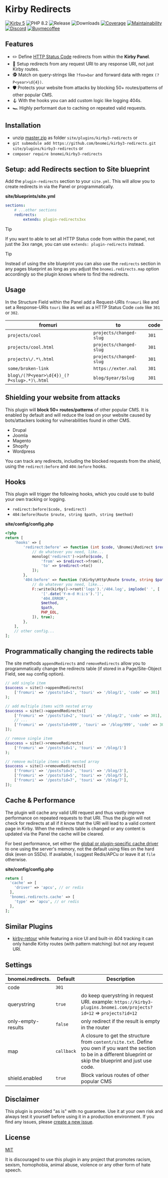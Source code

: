 # Kirby Redirects

[![Kirby 5](https://flat.badgen.net/badge/Kirby/5?color=ECC748)](https://getkirby.com)
![PHP 8.2](https://flat.badgen.net/badge/PHP/8.2?color=4E5B93&icon=php&label)
![Release](https://flat.badgen.net/packagist/v/bnomei/kirby3-redirects?color=ae81ff&icon=github&label)
![Downloads](https://flat.badgen.net/packagist/dt/bnomei/kirby3-redirects?color=272822&icon=github&label)
[![Coverage](https://flat.badgen.net/codeclimate/coverage/bnomei/kirby3-redirects?icon=codeclimate&label)](https://codeclimate.com/github/bnomei/kirby3-redirects)
[![Maintainability](https://flat.badgen.net/codeclimate/maintainability/bnomei/kirby3-redirects?icon=codeclimate&label)](https://codeclimate.com/github/bnomei/kirby3-redirects/issues)
[![Discord](https://flat.badgen.net/badge/discord/bnomei?color=7289da&icon=discord&label)](https://discordapp.com/users/bnomei)
[![Buymecoffee](https://flat.badgen.net/badge/icon/donate?icon=buymeacoffee&color=FF813F&label)](https://www.buymeacoffee.com/bnomei)

## Features

- ✏️ Define [HTTP Status Code](https://en.wikipedia.org/wiki/List_of_HTTP_status_codes#3xx_Redirection) redirects from within the **Kirby Panel**.
- 🔀 Setup redirects from any request URI to any response URI, not just Kirby routes.
- 🕵️ Match on query-strings like `?foo=bar` and forward data with regex `(?P<year>\d{4})`.
- 🛡️ Protects your website from attacks by blocking 50+ routes/patterns of other popular CMS.
- 🪝 With the hooks you can add custom logic like logging 404s.
- 🏎️ Highly performant due to caching on repeated valid requests.

## Installation

- unzip [master.zip](https://github.com/bnomei/kirby3-redirects/archive/master.zip) as folder
  `site/plugins/kirby3-redirects` or
- `git submodule add https://github.com/bnomei/kirby3-redirects.git site/plugins/kirby3-redirects` or
- `composer require bnomei/kirby3-redirects`

## Setup: add Redirects section to Site blueprint

Add the `plugin-redirects` section to your `site.yml`. This will allow you to create redirects in via the Panel or
programmatically.

**site/blueprints/site.yml**

```yaml
sections:
    # ...other sections
    redirects:
        extends: plugin-redirects3xx
```

> [!TIP]
> If you want to able to set all HTTP Status code from within the panel, not just the 3xx range, you can use
`extends: plugin-redirects` instead.

> [!TIP]
> Instead of using the site blueprint you can also use the `redirects` section in any pages blueprint as long as you
> adjust the `bnomei.redirects.map` option accordingly so the plugin knows where to find the redirects.

## Usage

In the Structure Field within the Panel add a Request-URIs `fromuri` like and set a Response-URIs `touri` like as well
as a HTTP Status Code `code` like `301` or `302`.

| fromuri                                    | to                      | code  |
|--------------------------------------------|-------------------------|-------|
| `projects/cool`                            | `projects/changed-slug` | `301` |
| `projects/cool.html`                       | `projects/changed-slug` | `301` |
| `projects\/.*\.html`                       | `projects/changed-slug` | `301` |
| `some/broken-link`                         | `https://exter.nal`     | `301` |
| `blog\/(?P<year>\d{4})_(?P<slug>.*)\.html` | `blog/$year/$slug`      | `301` |

## Shielding your website from attacks

This plugin will **block 50+ routes/patterns** of other popular CMS. It is enabled by default and will reduce the load
on your website caused by bots/attackers looking for vulnerabilities found in other CMS.

- Drupal
- Joomla
- Magento
- Shopify
- Wordpress

You can track any redirects, including the blocked requests from the *shield*, using the `redirect:before` and
`404:before` hooks.

## Hooks

This plugin will trigger the following hooks, which you could use to build your own tracking or logging.

- `redirect:before($code, $redirect)`
- `404:before(Route $route, string $path, string $method)`

**site/config/config.php**

```php
<?php 
return [
    'hooks' => [
        'redirect:before' => function (int $code, \Bnomei\Redirect $redirect) {
            // do whatever you need, like...
            monolog('redirect')->info($code, [
                'from' => $redirect->from(), 
                'to' => $redirect->to()
            ]);
        },
        '404:before' => function (\Kirby\Http\Route $route, string $path, string $method) {
            // do whatever you need, like...
            F::write(kirby()->root('logs').'/404.log', implode(' ', [
                '['.date('Y-m-d H:i:s').']',
                '404.ERROR',
                $method,
                $path,
                PHP_EOL,
            ]), true);
        },
    ],
    // other config...
];
```

## Programmatically changing the redirects table

The site methods `appendRedirects` and `removeRedirects` allow you to programmatically change the redirects table (if
stored in a Page/Site-Object Field, see `map` config option).

```php
// add single item
$success = site()->appendRedirects(
    ['fromuri' => '/posts?id=1', 'touri' => '/blog/1', 'code' => 301]
);

// add multiple items with nested array
$success = site()->appendRedirects([
    ['fromuri' => '/posts?id=2', 'touri' => '/blog/2', 'code' => 301],
    // ...
    ['fromuri' => '/posts?id=999', 'touri' => '/blog/999', 'code' => 301],
]);

// remove single item
$success = site()->removeRedirects(
    ['fromuri' => '/posts?id=1', 'touri' => '/blog/1']
);

// remove multiple items with nested array
$success = site()->removeRedirects([
    ['fromuri' => '/posts?id=3', 'touri' => '/blog/3'],
    ['fromuri' => '/posts?id=5', 'touri' => '/blog/5'],
    ['fromuri' => '/posts?id=7', 'touri' => '/blog/7'],
]);
```

## Cache & Performance

The plugin will cache any valid URI request and thus vastly improve performance on repeated requests to that URI. Thus
the plugin will not check for redirects at all if it know that the URI will lead to a valid content page in Kirby. When
the redirects table is changed or any content is updated via the Panel the cache will be cleared.

For best performance, set either
the [global or plugin-specific cache driver](https://getkirby.com/docs/reference/system/options/cache) to one using the
server's memory, not the default using files on the hard disk (even on SSDs). If available, I suggest Redis/APCu or
leave it at `file` otherwise.

**site/config/config.php**

```php
return [
  'cache' => [
    'driver' => 'apcu', // or redis
  ],
  'bnomei.redirects.cache' => [
    'type' => 'apcu', // or redis
  ],
];
```

## Similar Plugins

- [kirby-retour](https://github.com/distantnative/kirby-retour) while featuring a nice UI and built-in 404 tracking it
  can only handle Kirby routes (with pattern matching) but not any request URI.

## Settings

| bnomei.redirects.  | Default    | Description                                                                                                                                                            |            
|--------------------|------------|------------------------------------------------------------------------------------------------------------------------------------------------------------------------|
| code               | `301`      |                                                                                                                                                                        |
| querystring        | `true`     | do keep querystring in request URI. example: `https://kirby3-plugins.bnomei.com/projects?id=12` => `projects?id=12`                                                    |
| only-empty-results | `false`    | only redirect if the result is empty in the router                                                                                                                     |
| map                | `callback` | A closure to get the structure from `content/site.txt`. Define you own if you want the section to be in a different blueprint or skip the blueprint and just use code. |
| shield.enabled     | `true`     | Block various routes of other popular CMS                                                                                                                              |

## Disclaimer

This plugin is provided "as is" with no guarantee. Use it at your own risk and always test it yourself before using it
in a production environment. If you find any issues,
please [create a new issue](https://github.com/bnomei/kirby3-redirects/issues/new).

## License

[MIT](https://opensource.org/licenses/MIT)

It is discouraged to use this plugin in any project that promotes racism, sexism, homophobia, animal abuse, violence or
any other form of hate speech.
